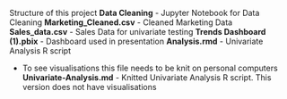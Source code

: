 Structure of this project 
**Data Cleaning** - Jupyter Notebook for Data Cleaning
**Marketing_Cleaned.csv** - Cleaned Marketing Data 
**Sales_data.csv** - Sales Data for univariate testing
**Trends Dashboard (1).pbix** - Dashboard used in presentation 
**Analysis.rmd** - Univariate Analysis R script
* To see visualisations this file needs to be knit on personal computers
**Univariate-Analysis.md** - Knitted Univariate Analysis R script. This version does not have visualisations
